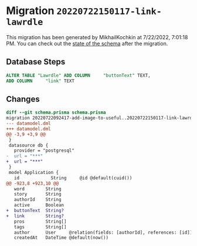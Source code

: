 # Migration `20220722150117-link-lawrdle`

This migration has been generated by MikhailKochkin at 7/22/2022, 7:01:18 PM.
You can check out the [state of the schema](./schema.prisma) after the migration.

## Database Steps

```sql
ALTER TABLE "Lawrdle" ADD COLUMN     "buttonText" TEXT,
ADD COLUMN     "link" TEXT
```

## Changes

```diff
diff --git schema.prisma schema.prisma
migration 20220722092417-add-image-to-useful..20220722150117-link-lawrdle
--- datamodel.dml
+++ datamodel.dml
@@ -3,9 +3,9 @@
 }
 datasource db {
   provider = "postgresql"
-  url = "***"
+  url = "***"
 }
 model Application {
   id            String     @id @default(cuid())
@@ -923,8 +923,10 @@
   word        String
   story       String
   authorId    String
   active      Boolean
+  buttonText  String?
+  link        String?
   pros        String[]
   tags        String[]
   author      User     @relation(fields: [authorId], references: [id])
   createdAt   DateTime @default(now())
```


